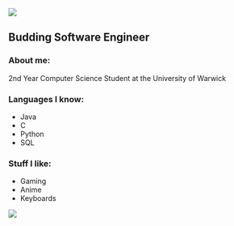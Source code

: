 ![](https://static.wikia.nocookie.net/darksouls/images/e/e9/Wave.png/revision/latest?cb=20130204072517)

## Budding Software Engineer
### About me:
2nd Year Computer Science Student at the University of Warwick

### Languages I know: 
- Java
- C
- Python
- SQL

### Stuff I like: 
- Gaming
- Anime
- Keyboards

![](https://static.wikia.nocookie.net/darksouls/images/9/99/Proper_Bow.png/revision/latest?cb=20130204072517)

<!--
**arrrayyy/arrrayyy** is a ✨ _special_ ✨ repository because its `README.md` (this file) appears on your GitHub profile.

Here are some ideas to get you started:

- 🔭 I’m currently working on ...
- 🌱 I’m currently learning ...
- 👯 I’m looking to collaborate on ...
- 🤔 I’m looking for help with ...
- 💬 Ask me about ...
- 📫 How to reach me: ...
- 😄 Pronouns: ...
- ⚡ Fun fact: ...
-->
